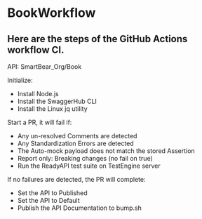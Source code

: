 # BookWorkflow

## Here are the steps of the GitHub Actions workflow CI.

API: SmartBear_Org/Book

Initialize:
  - Install Node.js
  - Install the SwaggerHub CLI
  - Install the Linux jq utility
  
Start a PR, it will fail if:
  - Any un-resolved Comments are detected
  - Any Standardization Errors are detected
  - The Auto-mock payload does not match the stored Assertion
  - Report only: Breaking changes (no fail on true)
  - Run the ReadyAPI test suite on TestEngine server

If no failures are detected, the PR will complete:
  - Set the API to Published
  - Set the API to Default
  - Publish the API Documentation to bump.sh
